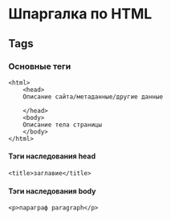 # Шпаргалка по HTML
## Tags
### Основные теги
```
<html> 
    <head>
    Описание сайта/метаданные/другие данные 
     
    </head>
    <body>
    Описание тела страницы
    </body>
</html>
```
#### Тэги наследования head
`<title>заглавие</title>`

#### Тэги наследования body
`<p>параграф paragraph</p>`


